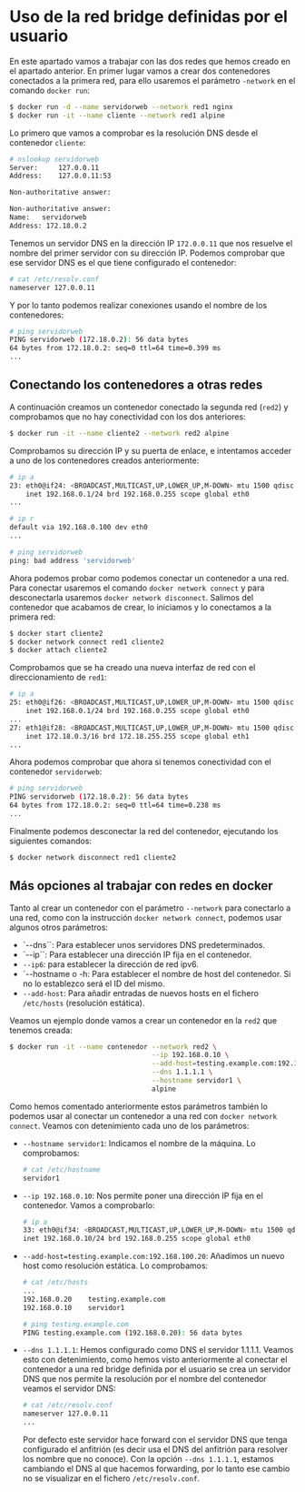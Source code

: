 # Uso de la red bridge definidas por el usuario

En este apartado vamos a trabajar con las dos redes que hemos creado en el apartado anterior.
En primer lugar vamos a crear dos contenedores conectados a la primera red, para ello usaremos el parámetro `-network` en el comando `docker run`:

```bash
$ docker run -d --name servidorweb --network red1 nginx
$ docker run -it --name cliente --network red1 alpine
```

Lo primero que vamos a comprobar es la resolución DNS desde el contenedor `cliente`:

```bash
# nslookup servidorweb
Server:		127.0.0.11
Address:	127.0.0.11:53

Non-authoritative answer:

Non-authoritative answer:
Name:	servidorweb
Address: 172.18.0.2
```

Tenemos un servidor DNS en la dirección IP `172.0.0.11` que nos resuelve el nombre del primer servidor con su dirección IP. Podemos comprobar que ese servidor DNS es el que tiene configurado el contenedor:

```bash
# cat /etc/resolv.conf 
nameserver 127.0.0.11
```

Y por lo tanto podemos realizar conexiones usando el nombre de los contenedores:

```bash
# ping servidorweb
PING servidorweb (172.18.0.2): 56 data bytes
64 bytes from 172.18.0.2: seq=0 ttl=64 time=0.399 ms
...
```

## Conectando los contenedores a otras redes

A continuación creamos un contenedor conectado la segunda red (`red2`) y comprobamos que no hay conectividad con los dos anteriores:

```bash
$ docker run -it --name cliente2 --network red2 alpine
```

Comprobamos su dirección IP y su puerta de enlace, e intentamos acceder a uno de los contenedores creados anteriormente:


```bash
# ip a
23: eth0@if24: <BROADCAST,MULTICAST,UP,LOWER_UP,M-DOWN> mtu 1500 qdisc noqueue state UP 
    inet 192.168.0.1/24 brd 192.168.0.255 scope global eth0
...

# ip r
default via 192.168.0.100 dev eth0 
...

# ping servidorweb
ping: bad address 'servidorweb'
```

Ahora podemos probar como podemos conectar un contenedor a una red. Para conectar usaremos el comando `docker network connect` y para desconectarla usaremos `docker network disconnect`. Salimos del contenedor que acabamos de crear, lo iniciamos y lo conectamos a la primera red:

```bash
$ docker start cliente2
$ docker network connect red1 cliente2
$ docker attach cliente2
```

Comprobamos que se ha creado una nueva interfaz de red con el direccionamiento de `red1`:

```bash
# ip a
25: eth0@if26: <BROADCAST,MULTICAST,UP,LOWER_UP,M-DOWN> mtu 1500 qdisc noqueue state UP 
    inet 192.168.0.1/24 brd 192.168.0.255 scope global eth0
...    
27: eth1@if28: <BROADCAST,MULTICAST,UP,LOWER_UP,M-DOWN> mtu 1500 qdisc noqueue state UP 
    inet 172.18.0.3/16 brd 172.18.255.255 scope global eth1
...
```

Ahora podemos comprobar que ahora si tenemos conectividad con el contenedor `servidorweb`:

```bash
# ping servidorweb
PING servidorweb (172.18.0.2): 56 data bytes
64 bytes from 172.18.0.2: seq=0 ttl=64 time=0.238 ms
...
```

Finalmente podemos desconectar la red del contenedor, ejecutando los siguientes comandos:

```bash
$ docker network disconnect red1 cliente2
```

## Más opciones al trabajar con redes en docker

Tanto al crear un contenedor con el parámetro `--network` para conectarlo a una red, como con la instrucción `docker network connect`, podemos usar algunos otros parámetros:

* `--dns``: Para establecer unos servidores DNS predeterminados.
* `--ip``: Para establecer una dirección IP fija en el contenedor.
* `--ip6`: para establecer la dirección de red ipv6.
* `--hostname o -h: Para establecer el nombre de host del contenedor. Si no lo establezco será el ID del mismo.
* `--add-host`: Para añadir entradas de nuevos hosts en el fichero `/etc/hosts` (resolución estática).

Veamos un ejemplo donde vamos a crear un contenedor en la `red2` que tenemos creada:

```bash
$ docker run -it --name contenedor --network red2 \
                                   --ip 192.168.0.10 \
                                   --add-host=testing.example.com:192.168.0.20 \
                                   --dns 1.1.1.1 \
                                   --hostname servidor1 \
                                   alpine
```

Como hemos comentado anteriormente estos parámetros también lo podemos usar al conectar un contenedor a una red con `docker network connect`. Veamos con detenimiento cada uno de los parámetros:

* `--hostname servidor1`: Indicamos el nombre de la máquina. Lo comprobamos:

    ```bash
    # cat /etc/hostname 
    servidor1
    ```
* `--ip 192.168.0.10`: Nos permite poner una dirección IP fija en el contenedor. Vamos a comprobarlo:

    ```bash
    # ip a
    33: eth0@if34: <BROADCAST,MULTICAST,UP,LOWER_UP,M-DOWN> mtu 1500 qdisc noqueue state UP 
    inet 192.168.0.10/24 brd 192.168.0.255 scope global eth0
    ```
* `--add-host=testing.example.com:192.168.100.20`: Añadimos un nuevo host como resolución estática. Lo comprobamos:

    ```bash
    # cat /etc/hosts
    ...
    192.168.0.20	testing.example.com
    192.168.0.10	servidor1
    
    # ping testing.example.com
    PING testing.example.com (192.168.0.20): 56 data bytes
    ```
* `--dns 1.1.1.1`: Hemos configurado como DNS el servidor 1.1.1.1. Veamos esto con detenimiento, como hemos visto anteriormente al conectar el contenedor a una red bridge definida por el usuario se crea un servidor DNS que nos permite la resolución por el nombre del contenedor veamos el servidor DNS:
    ```bash
    # cat /etc/resolv.conf 
    nameserver 127.0.0.11
    ...
    ```
    Por defecto este servidor hace forward con el servidor DNS que tenga configurado el anfitrión (es decir usa el DNS del anfitrión para resolver los nombre que no conoce). Con la opción `--dns 1.1.1.1`, estamos cambiando el DNS al que hacemos forwarding, por lo tanto ese cambio no se visualizar en el fichero `/etc/resolv.conf`.

